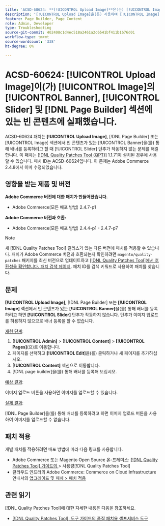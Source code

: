 ```yaml
---
title: 'ACSD-60624: **[!UICONTROL Upload Image]**은(는) [!UICONTROL Image]의 **[!UICONTROL Banner]**, **[!UICONTROL Slider]** 및 ** [!DNL Page Builder]** 섹션에서 빈 콘텐츠에 실패했습니다.'
description: '[!UICONTROL Upload Image]을(를) 사용하여 [!UICONTROL Image], [!UICONTROL Banner] 또는 [!UICONTROL Slider] 섹션에 빈 콘텐츠가 있는 배너를 추가할 때 ** [!DNL Page Builder]** 단추가 작동하지 않는 Adobe Commerce 문제를 해결하려면 ACSD-60624 패치를 적용하십시오.'
feature: Page Builder, Page Content
role: Admin, Developer
type: Troubleshooting
source-git-commit: 402408c1d4ec518a2461a2c6541bf411b1676d01
workflow-type: tm+mt
source-wordcount: '338'
ht-degree: 0%

---
```



# ACSD-60624: **[!UICONTROL Upload Image]**&#x200B;이(가) [!UICONTROL Image]의 [!UICONTROL Banner], [!UICONTROL Slider] 및 [!DNL Page Builder] 섹션에 있는 빈 콘텐츠에 실패했습니다.

ACSD-60624 패치는 **[!UICONTROL Upload Image]**, [!DNL Page Builder] 또는 [!UICONTROL Image] 섹션에서 빈 콘텐츠가 있는 [!UICONTROL Banner]을(를) 통해 배너를 등록하려고 할 때 [!UICONTROL Slider] 단추가 작동하지 않는 문제를 해결합니다. 이 패치는 [[!DNL Quality Patches Tool (QPT)]](/help/tools/quality-patches-tool/quality-patches-tool-to-self-serve-quality-patches.md) 1.1.71이 설치된 경우에 사용할 수 있습니다. 패치 ID는 ACSD-60624입니다. 이 문제는 Adobe Commerce 2.4.8에서 이미 수정되었습니다.

## 영향을 받는 제품 및 버전

**Adobe Commerce 버전에 대한 패치가 만들어졌습니다.**

* Adobe Commerce(모든 배포 방법) 2.4.7-p1

**Adobe Commerce 버전과 호환:**

* Adobe Commerce(모든 배포 방법) 2.4.4-p1 - 2.4.7-p7

>[!NOTE]
>
>새 [!DNL Quality Patches Tool] 릴리스가 있는 다른 버전에 패치를 적용할 수 있습니다. 패치가 Adobe Commerce 버전과 호환되는지 확인하려면 `magento/quality-patches` 패키지를 최신 버전으로 업데이트하고 [[!DNL Quality Patches Tool]에서 호환성을 확인합니다. 패치 검색 페이지](https://experienceleague.adobe.com/tools/commerce-quality-patches/index.html). 패치 ID를 검색 키워드로 사용하여 패치를 찾습니다.

## 문제

**[!UICONTROL Upload Image]**, [!DNL Page Builder] 또는 **[!UICONTROL Image]** 섹션에서 빈 콘텐츠가 있는 **[!UICONTROL Banner]**&#x200B;을(를) 통해 배너를 등록하려고 하면 **[!UICONTROL Slider]** 단추가 작동하지 않습니다. 단추가 이미지 업로드를 허용하지 않으므로 배너 등록을 할 수 없습니다.

<u>재현 단계</u>:

1. **[!UICONTROL Admin]** > **[!UICONTROL Content]** > **[!UICONTROL Pages]**(으)로 이동합니다.
1. 페이지를 선택하고 **[!UICONTROL Edit]**&#x200B;을(를) 클릭하거나 새 페이지를 추가하십시오.
1. **[!UICONTROL Content]** 섹션으로 이동합니다.
1. [!DNL page builder]을(를) 통해 배너를 등록해 보십시오.

<u>예상 결과</u>:

이미지 업로드 버튼을 사용하면 이미지를 업로드할 수 있습니다.

<u>실제 결과</u>:

[!DNL Page Builder]을(를) 통해 배너를 등록하려고 하면 이미지 업로드 버튼을 사용하여 이미지를 업로드할 수 없습니다.

## 패치 적용

개별 패치를 적용하려면 배포 방법에 따라 다음 링크를 사용합니다.

* Adobe Commerce 또는 Magento Open Source 온-프레미스: [[!DNL Quality Patches Tool]  가이드의 ](/help/tools/quality-patches-tool/usage.md)> 사용량[!DNL Quality Patches Tool]
* 클라우드 인프라의 Adobe Commerce: Commerce on Cloud Infrastructure 안내서의 [업그레이드 및 패치 > 패치 적용](https://experienceleague.adobe.com/docs/commerce-cloud-service/user-guide/develop/upgrade/apply-patches.html)

## 관련 읽기

[!DNL Quality Patches Tool]에 대한 자세한 내용은 다음을 참조하세요.

* [[!DNL Quality Patches Tool]: 도구 가이드의 품질 패치용 셀프서비스 도구](/help/tools/quality-patches-tool/quality-patches-tool-to-self-serve-quality-patches.md)
